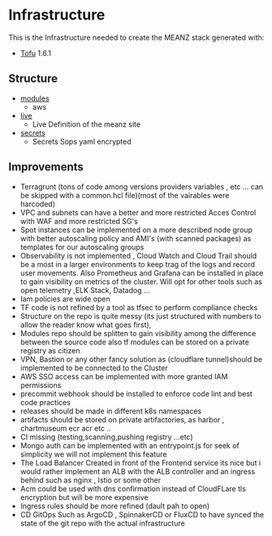 # Infrastructure

This is the Infrastructure needed to create the MEANZ stack generated with: 

- [Tofu](https://opentofu.org/docs/intro/install) 1.6.1

## Structure

- [modules](./modules) 
    - aws
- [live](./live)
    - Live Definition of the meanz site
- [secrets](secrets.sops.yml)
    - Secrets Sops yaml encrypted

## Improvements

- Terragrunt (tons of code  among versions providers variables , etc ... can be skipped with a common.hcl file)(most of the vairables were harcoded)
- VPC and subnets can have a better and more restricted Acces Control with WAF and more restricted SG's 
- Spot instances can be implemented on a more described node group with better autoscaling policy and AMI's (with scanned packages) as templates for our autoscaling groups
- Observability is not implemented , Cloud Watch and Cloud Trail should be a most in a larger environments to keep trag of the logs and record user movements. Also Prometheus and Grafana can be installed in place to gain visibility on metrics of the cluster. Will opt for other tools such as open telemetry ,ELK Stack,  Datadog ...
- Iam policies are wide open
- TF code is not refined by a tool as tfsec to perform compliance checks
- Structure on the repo is quite messy (its just structured with numbers to allow the reader know what goes first), 
- Modules repo should be splitten to gain visibility among the difference between the source code also tf modules can be stored on a private registry as citizen
- VPN, Bastion or any other fancy solution as (cloudflare tunnel)should be implemented to  be connected to the Cluster
- AWS SSO access can be implemented with more granted IAM permissions
- precommit webhook should be installed to enforce code lint and best code practices
- releases should be made in different k8s namespaces
- artifacts should be stored on private artifactories, as harbor , chartmuseum ecr acr etc ..
- CI missing (testing,scanning,pushing registry ...etc)
- Mongo auth can be implemented with an entrypoint.js for seek of simplicity we will not implement this feature 
- The Load Balancer Created in front of the Frontend service its nice but i would rather implement an ALB with the ALB controller and an ingress behind such as nginx , Istio or some other
- Acm could be used  with dns confirmation instead of CloudFLare tls encryption but will be more expensive
- Ingress rules should be more refined (dault pah to open)
- CD GitOps Such as ArgoCD , SpinnakerCD or FluxCD to have synced the state of the git repo with the actual infrastructure

